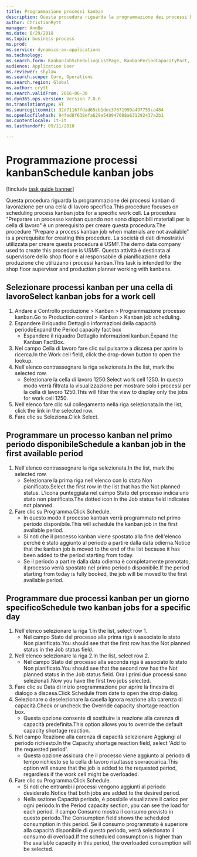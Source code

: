 ```yaml
--- 
title: Programmazione processi kanban
description: Questa procedura riguarda la programmazione dei processi kanban di lavorazione per una cella di lavoro specifica.
author: ChristianRytt
manager: AnnBe
ms.date: 8/29/2018
ms.topic: business-process
ms.prod: 
ms.service: dynamics-ax-applications
ms.technology: 
ms.search.form: KanbanJobSchedulingListPage, KanbanPeriodCapacityPart, SysLookupMultiSelectGrid, KanbanBoardScheduleJobForward
audience: Application User
ms.reviewer: shylaw
ms.search.scope: Core, Operations
ms.search.region: Global
ms.author: crytt
ms.search.validFrom: 2016-06-30
ms.dyn365.ops.version: Version 7.0.0
ms.translationtype: HT
ms.sourcegitcommit: 32d71167fdad65cb1dec37671999a497759ca484
ms.openlocfilehash: 94fed8f638efa629e548947088a631292437a2b1
ms.contentlocale: it-it
ms.lasthandoff: 09/11/2018

---
```

# <a name="schedule-kanban-jobs"></a><span data-ttu-id="64c8f-103">Programmazione processi kanban</span><span class="sxs-lookup"><span data-stu-id="64c8f-103">Schedule kanban jobs</span></span>

[!include [task guide banner](../../includes/task-guide-banner.md)]

<span data-ttu-id="64c8f-104">Questa procedura riguarda la programmazione dei processi kanban di lavorazione per una cella di lavoro specifica.</span><span class="sxs-lookup"><span data-stu-id="64c8f-104">This procedure focuses on scheduling process kanban jobs for a specific work cell.</span></span> <span data-ttu-id="64c8f-105">La procedura "Preparare un processo kanban quando non sono disponibili materiali per la cella di lavoro" è un prerequisito per creare questa procedura.</span><span class="sxs-lookup"><span data-stu-id="64c8f-105">The procedure "Prepare a process kanban job when materials are not available" is a prerequisite for creating this procedure.</span></span> <span data-ttu-id="64c8f-106">La società di dati dimostrativi utilizzata per creare questa procedura è USMF.</span><span class="sxs-lookup"><span data-stu-id="64c8f-106">The demo data company used to create this procedure is USMF.</span></span> <span data-ttu-id="64c8f-107">Questa attività è destinata al supervisore dello shop floor e al responsabile di pianificazione della produzione che utilizzano i processi kanban.</span><span class="sxs-lookup"><span data-stu-id="64c8f-107">This task is intended for the shop floor supervisor and production planner working with kanbans.</span></span>


## <a name="select-kanban-jobs-for-a-work-cell"></a><span data-ttu-id="64c8f-108">Selezionare processi kanban per una cella di lavoro</span><span class="sxs-lookup"><span data-stu-id="64c8f-108">Select kanban jobs for a work cell</span></span>
1. <span data-ttu-id="64c8f-109">Andare a Controllo produzione > Kanban > Programmazione processo kanban.</span><span class="sxs-lookup"><span data-stu-id="64c8f-109">Go to Production control > Kanban > Kanban job scheduling.</span></span>
2. <span data-ttu-id="64c8f-110">Espandere il riquadro Dettaglio informazioni della capacità periodo</span><span class="sxs-lookup"><span data-stu-id="64c8f-110">Expand the Period capacity fact box</span></span>
    * <span data-ttu-id="64c8f-111">Espandere il riquadro Dettaglio informazioni kanban.</span><span class="sxs-lookup"><span data-stu-id="64c8f-111">Expand the Kanban FactBox.</span></span>  
3. <span data-ttu-id="64c8f-112">Nel campo Cella di lavoro fare clic sul pulsante a discesa per aprire la ricerca.</span><span class="sxs-lookup"><span data-stu-id="64c8f-112">In the Work cell field, click the drop-down button to open the lookup.</span></span>
4. <span data-ttu-id="64c8f-113">Nell'elenco contrassegnare la riga selezionata.</span><span class="sxs-lookup"><span data-stu-id="64c8f-113">In the list, mark the selected row.</span></span>
    * <span data-ttu-id="64c8f-114">Selezionare la cella di lavoro 1250.</span><span class="sxs-lookup"><span data-stu-id="64c8f-114">Select work cell 1250.</span></span> <span data-ttu-id="64c8f-115">In questo modo verrà filtrata la visualizzazione per mostrare solo i processi per la cella di lavoro 1250.</span><span class="sxs-lookup"><span data-stu-id="64c8f-115">This will filter the view to display only the jobs for work cell 1250.</span></span>  
5. <span data-ttu-id="64c8f-116">Nell'elenco fare clic sul collegamento nella riga selezionata.</span><span class="sxs-lookup"><span data-stu-id="64c8f-116">In the list, click the link in the selected row.</span></span>
6. <span data-ttu-id="64c8f-117">Fare clic su Seleziona.</span><span class="sxs-lookup"><span data-stu-id="64c8f-117">Click Select.</span></span>

## <a name="schedule-a-kanban-job-in-the-first-available-period"></a><span data-ttu-id="64c8f-118">Programmare un processo kanban nel primo periodo disponibile</span><span class="sxs-lookup"><span data-stu-id="64c8f-118">Schedule a kanban job in the first available period</span></span>
1. <span data-ttu-id="64c8f-119">Nell'elenco contrassegnare la riga selezionata.</span><span class="sxs-lookup"><span data-stu-id="64c8f-119">In the list, mark the selected row.</span></span>
    * <span data-ttu-id="64c8f-120">Selezionare la prima riga nell'elenco con lo stato Non pianificato.</span><span class="sxs-lookup"><span data-stu-id="64c8f-120">Select the first row in the list that has the Not planned status.</span></span> <span data-ttu-id="64c8f-121">L'icona punteggiata nel campo Stato del processo indica uno stato non pianificato.</span><span class="sxs-lookup"><span data-stu-id="64c8f-121">The dotted icon in the Job status field indicates not planned.</span></span>  
2. <span data-ttu-id="64c8f-122">Fare clic su Programma.</span><span class="sxs-lookup"><span data-stu-id="64c8f-122">Click Schedule.</span></span>
    * <span data-ttu-id="64c8f-123">In questo modo il processo kanban verrà programmato nel primo periodo disponibile.</span><span class="sxs-lookup"><span data-stu-id="64c8f-123">This will schedule the kanban job in the first available period.</span></span>  
    * <span data-ttu-id="64c8f-124">Si noti che il processo kanban viene spostato alla fine dell'elenco perché è stato aggiunto al periodo a partire dalla data odierna.</span><span class="sxs-lookup"><span data-stu-id="64c8f-124">Notice that the kanban job is moved to the end of the list because it has been added to the period starting from today.</span></span>  
    * <span data-ttu-id="64c8f-125">Se il periodo a partire dalla data odierna è completamente prenotato, il processo verrà spostato nel primo periodo disponibile.</span><span class="sxs-lookup"><span data-stu-id="64c8f-125">If the period starting from today is fully booked, the job will be moved to the first available period.</span></span>  

## <a name="schedule-two-kanban-jobs-for-a-specific-day"></a><span data-ttu-id="64c8f-126">Programmare due processi kanban per un giorno specifico</span><span class="sxs-lookup"><span data-stu-id="64c8f-126">Schedule two kanban jobs for a specific day</span></span>
1. <span data-ttu-id="64c8f-127">Nell'elenco selezionare la riga 1.</span><span class="sxs-lookup"><span data-stu-id="64c8f-127">In the list, select row 1.</span></span>
    * <span data-ttu-id="64c8f-128">Nel campo Stato del processo alla prima riga è associato lo stato Non pianificato.</span><span class="sxs-lookup"><span data-stu-id="64c8f-128">You should see that the first row has the Not planned status in the Job status field.</span></span>  
2. <span data-ttu-id="64c8f-129">Nell'elenco selezionare la riga 2.</span><span class="sxs-lookup"><span data-stu-id="64c8f-129">In the list, select row 2.</span></span>
    * <span data-ttu-id="64c8f-130">Nel campo Stato del processo alla seconda riga è associato lo stato Non pianificato.</span><span class="sxs-lookup"><span data-stu-id="64c8f-130">You should see that the second row has the Not planned status in the Job status field.</span></span> <span data-ttu-id="64c8f-131">Ora i primi due processi sono selezionati.</span><span class="sxs-lookup"><span data-stu-id="64c8f-131">Now you have the first two jobs selected.</span></span>  
3. <span data-ttu-id="64c8f-132">Fare clic su Data di inizio programmazione per aprire la finestra di dialogo a discesa.</span><span class="sxs-lookup"><span data-stu-id="64c8f-132">Click Schedule from date to open the drop dialog.</span></span>
4. <span data-ttu-id="64c8f-133">Selezionare o deselezionare la casella Ignora reazione alla carenza di capacità.</span><span class="sxs-lookup"><span data-stu-id="64c8f-133">Check or uncheck the Override capacity shortage reaction box.</span></span>
    * <span data-ttu-id="64c8f-134">Questa opzione consente di sostituire la reazione alla carenza di capacità predefinita.</span><span class="sxs-lookup"><span data-stu-id="64c8f-134">This option allows you to override the default capacity shortage reaction.</span></span>  
5. <span data-ttu-id="64c8f-135">Nel campo Reazione alla carenza di capacità selezionare Aggiungi al periodo richiesto.</span><span class="sxs-lookup"><span data-stu-id="64c8f-135">In the Capacity shortage reaction field, select 'Add to the requested period'.</span></span>
    * <span data-ttu-id="64c8f-136">Questa opzione assicura che il processo viene aggiunto al periodo di tempo richiesto se la cella di lavoro risultasse sovraccarica.</span><span class="sxs-lookup"><span data-stu-id="64c8f-136">This option will ensure that the job is added to the requested period, regardless if the work cell might be overloaded.</span></span>  
6. <span data-ttu-id="64c8f-137">Fare clic su Programma.</span><span class="sxs-lookup"><span data-stu-id="64c8f-137">Click Schedule.</span></span>
    * <span data-ttu-id="64c8f-138">Si noti che entrambi i processi vengono aggiunti al periodo desiderato.</span><span class="sxs-lookup"><span data-stu-id="64c8f-138">Notice that both jobs are added to the desired period.</span></span>  
    * <span data-ttu-id="64c8f-139">Nella sezione Capacità periodo, è possibile visualizzare il carico per ogni periodo.</span><span class="sxs-lookup"><span data-stu-id="64c8f-139">In the Period capacity section, you can see the load for each period.</span></span> <span data-ttu-id="64c8f-140">Il campo Consumo mostra il consumo previsto in questo periodo.</span><span class="sxs-lookup"><span data-stu-id="64c8f-140">The Consumption field shows the scheduled consumption in this period.</span></span> <span data-ttu-id="64c8f-141">Se il consumo programmato è superiore alla capacità disponibile di questo periodo, verrà selezionato il consumo di overload.</span><span class="sxs-lookup"><span data-stu-id="64c8f-141">If the scheduled consumption is higher than the available capacity in this period, the overloaded consumption will be selected.</span></span>  


